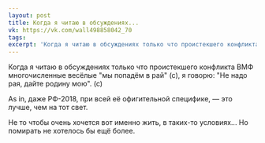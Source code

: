 ```yaml
---
layout: post
title: Когда я читаю в обсуждениях...
vk: https://vk.com/wall498858042_70
tags: 
excerpt: 'Когда я читаю в обсуждениях только что проистекшего конфликта ВМФ многочисленные весёлые "мы попадём в рай" (с), я говорю: "Не надо рая, дайте родину мою". (с)'
---
```

Когда я читаю в обсуждениях только что проистекшего конфликта ВМФ многочисленные весёлые "мы попадём в рай" (с), я говорю: "Не надо рая, дайте родину мою". (с)

As in, даже РФ-2018, при всей её офигительной специфике, — это лучше, чем на тот свет.

Не то чтобы очень хочется вот именно жить, в таких-то условиях... Но помирать не хотелось бы ещё более.